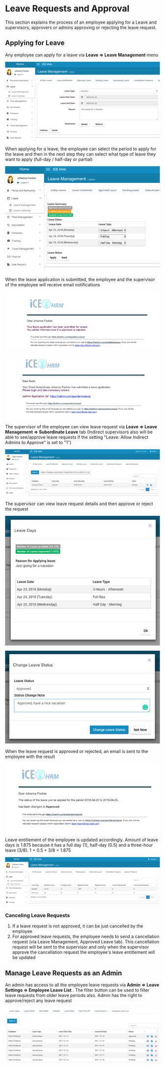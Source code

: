 # Leave Requests and Approval

This section explains the process of an employee applying for a Leave and supervisors, approvers or admins approving or rejecting the leave request.

## Applying for Leave

Any employee can apply for a leave via  **Leave =&gt; Leave Management**  menu

![](../.gitbook/assets/leave-application-step1.png)

When applying for a leave, the employee can select the period to apply for the leave and then in the next step they can select what type of leave they want to apply \(full-day / half-day or partial\)

![](../.gitbook/assets/leave-application-step2.png)

When the leave application is submitted, the employee and the supervisor of the employee will receive email notifications

![](../.gitbook/assets/email-leave-application-emp.png)

![](../.gitbook/assets/email-leave-application-sup.png)

The supervisor of the employee can view leave request via  **Leave =&gt; Leave Management =&gt; Subordinate Leave**  tab \(Indirect supervisors also will be able to see/approve leave requests if the setting "Leave: Allow Indirect Admins to Approve" is set to "1"\)

![](../.gitbook/assets/supervisor-view.png)

The supervisor can view leave request details and then approve or reject the request

![](../.gitbook/assets/supervisor-view-info.png)

![](../.gitbook/assets/supervisor-approve.png)

When the leave request is approved or rejected, an email is sent to the employee with the result

![](../.gitbook/assets/employee-email-leave-approval.png)

Leave entitlement of the employee is updated accordingly. Amount of leave days is 1.875 because it has a full day \(1\), half-day \(0.5\) and a three-hour leave \(3/8\). 1 + 0.5 + 3/8 = 1.875

![](../.gitbook/assets/employee-leave-entitlement.png)

### Canceling Leave Requests

1. If a leave request is not approved, it can be just cancelled by the employee
2. For approved leave requests, the employee needs to send a cancellation request \(via Leave Management, Approved Leave tab\). This cancellation request will be sent to the supervisor and only when the supervisor approve the cancellation request the employee's leave entitlement will be updated

## Manage Leave Requests as an Admin

An admin has access to all the employee leave requests via  **Admin =&gt; Leave Settings =&gt; Employee Leave List** . The filter button can be used to filter leave requests from older leave periods also. Admin has the right to approve/reject any leave request

![](../.gitbook/assets/employee-leave-list.png)

